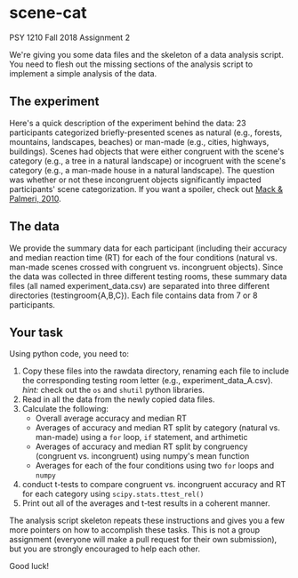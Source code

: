 # scene-cat
PSY 1210 Fall 2018 Assignment 2

We're giving you some data files and the skeleton of a data analysis script. You need to flesh out the missing sections of the analysis script to implement a simple analysis of the data. 

## The experiment
Here's a quick description of the experiment behind the data: 23 participants categorized briefly-presented scenes as natural (e.g., forests, mountains, landscapes, beaches) or man-made (e.g., cities, highways, buildings). Scenes had objects that were either congruent with the scene's category (e.g., a tree in a natural landscape) or incogruent with the scene's category (e.g., a man-made house in a natural landscape). The question was whether or not these incongruent objects significantly impacted participants' scene categorization. If you want a spoiler, check out [Mack & Palmeri, 2010](http://macklab.utoronto.ca/uploads/8/1/8/3/8183/mackpalmeri2010a.pdf).

## The data
We provide the summary data for each participant (including their accuracy and median reaction time (RT) for each of the four conditions (natural vs. man-made scenes crossed with congruent vs. incongruent objects). Since the data was collected in three different testing rooms, these summary data files (all named experiment_data.csv) are separated into three different directories (testingroom{A,B,C}). Each file contains data from 7 or 8 participants. 

## Your task
Using python code, you need to: 
1. Copy these files into the rawdata directory, renaming each file to include the corresponding testing room letter (e.g., experiment_data_A.csv). _hint:_ check out the `os` and `shutil` python libraries.
2. Read in all the data from the newly copied data files.
3. Calculate the following:
   * Overall average accuracy and median RT
   * Averages of accuracy and median RT split by category (natural vs. man-made) using a `for` loop, `if` statement, and arthimetic
   * Averages of accuracy and median RT split by congruency (congruent vs. incongruent) using numpy's mean function
   * Averages for each of the four conditions using two `for` loops and `numpy`
4. conduct t-tests to compare congruent vs. incongruent accuracy and RT for each category using `scipy.stats.ttest_rel()`
5. Print out all of the averages and t-test results in a coherent manner.

The analysis script skeleton repeats these instructions and gives you a few more pointers on how to accomplish these tasks. This is not a group assignment (everyone will make a pull request for their own submission), but you are strongly encouraged to help each other.

Good luck!
